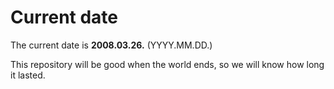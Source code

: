 # Current date

The current date is **2008.03.26.** (YYYY.MM.DD.)

This repository will be good when the world ends, so we will know how long it lasted.